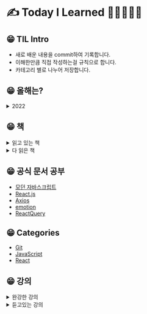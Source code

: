 # ✍ Today I Learned 📙📒📗📘📕

## 😁 TIL Intro

- 새로 배운 내용을 commit하여 기록합니다.<br />
- 이해한만큼 직접 작성하는걸 규칙으로 합니다.<br />
- 카테고리 별로 나누어 저장합니다.

## 😁 올해는?
<details>
<summary>2022</summary>
<div markdown="1">
12월 - 코드숨 프로젝트(edit all), 구글 엔지니어는 이렇게 일한다
<br/>
11월 - 코드숨 프로젝트(edit all)<br/>
10월 - 코드숨 프로젝트(코드숨 공부방 예약), 일상 속 사물이 알려주는 웹 API 디자인 <br/>
09월 - 코드숨 프로젝트(코드숨 사이트) / <a href="www.naver.com">이것이 코딩테스트다</a> / <a href="www.naver.com">코딩인터뷰 완전분석</a> <br/>
08월 - 코드숨 리액트 과정
</div>
</details>

## 😁 책
<details>
<summary>읽고 있는 책</summary>
<div markdown="1">
스크럼 마스터가 된 건에 대하여 <br/>
구글엔지니어는 이렇게 일한다 <br/>
코딩인터뷰 완전분석
</div>
</details>

<details>
<summary>다 읽은 책</summary>
<div markdown="1">
일상 속 사물이 알려주는 웹 API 디자인 <br/>
비전공자를 위한 이해할 수 있는 it 지식
</div>
</details>

## 😁 공식 문서 공부
- [모던 자바스크립트]()
- [React.js]()
- [Axios]()
- [emotion]()
- [ReactQuery]()


## 😁 Categories
- [Git](#git)
- [JavaScript](#javascript)
- [React](#react)

## 😁 강의
<details>
<summary>완강한 강의</summary>
<div markdown="1">
</div>
</details>
<details>
<summary>듣고있는 강의</summary>
<div markdown="1">
<a href="">따라하며 배우는 리액트 A-Z</a>
</div>
</details>
